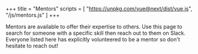 +++
title = "Mentors"
scripts = [
  "https://unpkg.com/vue@next/dist/vue.js",
  "/js/mentors.js"
]
+++

Mentors are available to offer their expertise to others. Use this page to
search for someone with a specific skill then reach out to them on Slack.
Everyone listed here has explicitly volunteered to be a mentor so don't
hesitate to reach out!

<div id="mentors">
  <template v-if="mentors.length > 0">
    <form id="search" style="margin: 30px 0;">
      <input class="form-control" placeholder="Search by skills" name="query" v-model="searchQuery">
    </form>
    <template v-if="filteredMentors.length > 0">
      <div class="row">
        <div class="col-sm-6 col-md-4" v-for="mentor in filteredMentors">
          <div class="panel panel-default">
            <div class="panel-heading">
              {{mentor.name}} <small class="text-muted">&middot; {{mentor.username}}</small>
              <span v-if="mentor.available" class="badge pull-right" style="background-color: rgba(238,128,43,1);">Available</span>
            </div>
            <div class="panel-body">
              <span class="label label-default" style="display: inline-block; margin-right: 4px;" v-for="skill in mentor.skills">{{skill}}</span>
            </div>
          </div>
        </div>
      </div>
    </template>
    <template v-else>
      <div class="alert alert-info">
        Sorry, we couldn't find any mentors matching your skill criteria, try refining your search.
      </div>
    </template>
  </template>
  <template v-else>
    <div class="text-center">
      <i class="fa fa-cog fa-spin fa-5x"></i>
    </div>
  </template>
</div>
